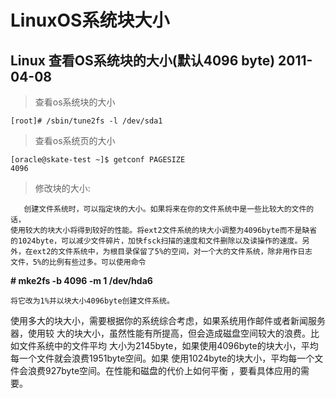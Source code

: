 # LinuxOS系统块大小 #


## Linux 查看OS系统块的大小(默认4096 byte) 2011-04-08  ##

> 查看os系统块的大小

    [root]# /sbin/tune2fs -l /dev/sda1

> 查看os系统页的大小

    [oracle@skate-test ~]$ getconf PAGESIZE
    4096


> 修改块的大小:


       创建文件系统时，可以指定块的大小。如果将来在你的文件系统中是一些比较大的文件的话，
    使用较大的块大小将得到较好的性能。将ext2文件系统的块大小调整为4096byte而不是缺省
    的1024byte，可以减少文件碎片，加快fsck扫描的速度和文件删除以及读操作的速度。另
    外，在ext2的文件系统中，为根目录保留了5%的空间，对一个大的文件系统，除非用作日志
    文件，5%的比例有些过多。可以使用命令

**# mke2fs -b 4096 -m 1 /dev/hda6**
    
    将它改为1%并以块大小4096byte创建文件系统。

使用多大的块大小，需要根据你的系统综合考虑，如果系统用作邮件或者新闻服务器，使用较
大的块大小，虽然性能有所提高，但会造成磁盘空间较大的浪费。比如文件系统中的文件平均
大小为2145byte，如果使用4096byte的块大小，平均每一个文件就会浪费1951byte空间。如果
使用1024byte的块大小，平均每一个文件会浪费927byte空间。在性能和磁盘的代价上如何平衡
，要看具体应用的需要。